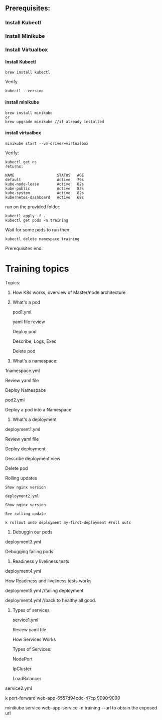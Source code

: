 ## Prerequisites:

### Install Kubectl

### Install Minikube
### Install Virtualbox



#### Install Kubectl

```
brew install kubectl
```

Verify 

```
kubectl --version
```

#### install minikube

```
brew install minikube
or
brew upgrade minikube //if already installed
```


####  install virtualbox

```
minikube start --vm-driver=virtualbox
```

Verify:

```
kubectl get ns
returns:

NAME                   STATUS   AGE
default                Active   79s
kube-node-lease        Active   82s
kube-public            Active   82s
kube-system            Active   82s
kubernetes-dashboard   Active   68s
```

run on the provided folder:

```
kubectl apply -f . 
kubectl get pods -n training
```

Wait for some pods to run then:

```
kubectl delete namespace training
```

Prerequisites end.


# Training topics

Topics:

1. How K8s works, overview of Master/node architecture

1. What's a pod

    pod1.yml
    
    yaml file review
    
    Deploy pod
    
    Describe, Logs, Exec
    
    Delete pod


1. What's a namespace:

  1namespace.yml
  
  Review yaml file
  
  Deploy Namespace
  
  pod2.yml
  
  Deploy a pod into a Namespace
  

1. What's a deployment

  deployment1.yml
  
  Review yaml file
  
  Deploy deployment
  
  Describe deployment view
  
  Delete pod

  Rolling updates
  
    Show nginx version
    
    deployment2.yml
    
    Show nginx version  
    
    See rolling update
      
    k rollout undo deployment my-first-deployment #roll outs



1. Debuggin our pods

  deployment3.yml
  
  Debugging failing pods


1. Readiness y liveliness tests

  deployment4.yml
  
  How Readiness and liveliness tests works

  deployment5.yml //failing deployment

  deployment4.yml //back to healthy all good.
  

1. Types of services

   service1.yml
   
   Review yaml file
   
   How Services Works
   
   Types of Services:
   
    NodePort
    
    IpCluster
    
    LoadBalancer

  service2.yml

k port-forward web-app-6557d94cdc-rl7cp 9090:9090

minikube service web-app-service -n training --url
to obtain the exposed url


